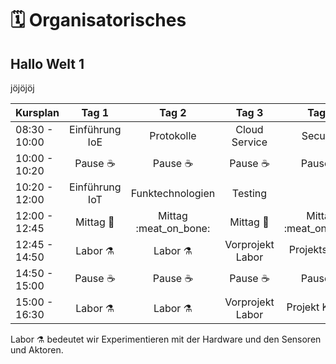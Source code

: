 # 🗓 Organisatorisches

## Hallo Welt 1

jöjöjöj&#x20;

| Kursplan      |        Tag 1       |          Tag 2          |        Tag 3       |          Tag 4          |             Tag 5             |
| ------------- | :----------------: | :---------------------: | :----------------: | :---------------------: | :---------------------------: |
| 08:30 - 10:00 |   Einführung IoE   |        Protokolle       |    Cloud Service   |         Security        |      Projekt KNW :star2:      |
| 10:00 - 10:20 |   Pause :coffee:   |      Pause :coffee:     |   Pause :coffee:   |      Pause :coffee:     |         Pause :coffee:        |
| 10:20 - 12:00 |   Einführung IoT   |     Funktechnologien    |       Testing      |                         | Projekt KNW :checkered\_flag: |
| 12:00 - 12:45 | Mittag :spaghetti: | Mittag :meat\_on\_bone: | Mittag :spaghetti: | Mittag :meat\_on\_bone: |         Mittag :pizza:        |
| 12:45 - 14:50 |   Labor :alembic:  |     Labor :alembic:     |  Vorprojekt Labor  |   Projektstart :star:   |     Präsentationen :clap:     |
| 14:50 - 15:00 |   Pause :coffee:   |      Pause :coffee:     |   Pause :coffee:   |      Pause :coffee:     |         Pause :coffee:        |
| 15:00 - 16:30 |   Labor :alembic:  |     Labor :alembic:     |  Vorprojekt Labor  |    Projekt KNW :star:   |    Schriftlicher KNW :pray:   |

Labor :alembic: bedeutet wir Experimentieren mit der Hardware und den Sensoren und Aktoren.
